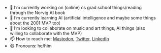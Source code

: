 - 🔭 I’m currently working on (online) cs grad school things/reading through the Norvig AI book
- 🌱 I’m currently learning AI (artificial intelligence and maybe some things about the 2001 MVP too)
- 👯 I’m looking to collaborate on music and art things, AI things (also willing to collaborate with the MVP)
- 📫 How to reach me: [Mastodon](https://post.lurk.org/@mrufrufin), [Twitter](https://twitter.com/derekxkwan), [LinkedIn](https://www.linkedin.com/in/derek-kwan-568bb67/)
- 😄 Pronouns: he/him
<!--
**derekxkwan/derekxkwan** is a ✨ _special_ ✨ repository because its `README.md` (this file) appears on your GitHub profile.

Here are some ideas to get you started:

- 🤔 I’m looking for help with ...
- 💬 Ask me about ...
- ⚡ Fun fact: ...
-->
